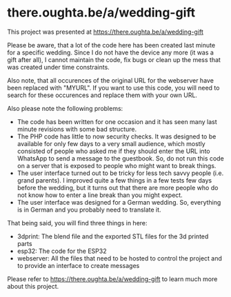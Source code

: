 # there.oughta.be/a/wedding-gift
This project was presented at https://there.oughta.be/a/wedding-gift

Please be aware, that a lot of the code here has been created last minute for a specific wedding. Since I do not have the device any more (it was a gift after all), I cannot maintain the code, fix bugs or clean up the mess that was created under time constraints.

Also note, that all occurences of the original URL for the webserver have been replaced with "MYURL". If you want to use this code, you will need to search for these occurences and replace them with your own URL.

Also please note the following problems:
- The code has been written for one occasion and it has seen many last minute revisions with some bad structure.
- The PHP code has little to now security checks. It was designed to be available for only few days to a very small audience, which mostly consisted of people who asked me if they should enter the URL into WhatsApp to send a message to the guestbook. So, do not run this code on a server that is exposed to people who might want to break things.
- The user interface turned out to be tricky for less tech savvy people (i.e. grand parents). I improved quite a few things in a few tests few days before the wedding, but it turns out that there are more people who do not know how to enter a line break than you might expect.
- The user interface was designed for a German wedding. So, everything is in German and you probably need to translate it.

That being said, you will find three things in here:
- 3dprint: The blend file and the exported STL files for the 3d printed parts
- esp32: The code for the ESP32
- webserver: All the files that need to be hosted to control the project and to provide an interface to create messages

Please refer to https://there.oughta.be/a/wedding-gift to learn much more about this project.
